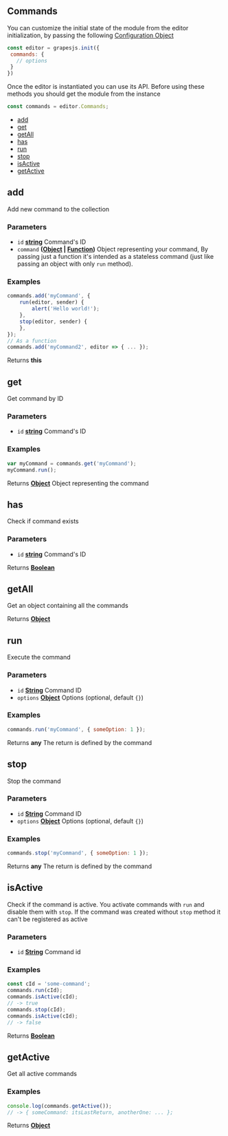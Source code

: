 <!-- Generated by documentation.js. Update this documentation by updating the source code. -->

## Commands

You can customize the initial state of the module from the editor initialization, by passing the following [Configuration Object][1]

```js
const editor = grapesjs.init({
 commands: {
   // options
 }
})
```

Once the editor is instantiated you can use its API. Before using these methods you should get the module from the instance

```js
const commands = editor.Commands;
```

-   [add][2]
-   [get][3]
-   [getAll][4]
-   [has][5]
-   [run][6]
-   [stop][7]
-   [isActive][8]
-   [getActive][9]

## add

Add new command to the collection

### Parameters

-   `id` **[string][10]** Command's ID
-   `command` **([Object][11] \| [Function][12])** Object representing your command,
     By passing just a function it's intended as a stateless command
     (just like passing an object with only `run` method).

### Examples

```javascript
commands.add('myCommand', {
	run(editor, sender) {
		alert('Hello world!');
	},
	stop(editor, sender) {
	},
});
// As a function
commands.add('myCommand2', editor => { ... });
```

Returns **this** 

## get

Get command by ID

### Parameters

-   `id` **[string][10]** Command's ID

### Examples

```javascript
var myCommand = commands.get('myCommand');
myCommand.run();
```

Returns **[Object][11]** Object representing the command

## has

Check if command exists

### Parameters

-   `id` **[string][10]** Command's ID

Returns **[Boolean][13]** 

## getAll

Get an object containing all the commands

Returns **[Object][11]** 

## run

Execute the command

### Parameters

-   `id` **[String][10]** Command ID
-   `options` **[Object][11]** Options (optional, default `{}`)

### Examples

```javascript
commands.run('myCommand', { someOption: 1 });
```

Returns **any** The return is defined by the command

## stop

Stop the command

### Parameters

-   `id` **[String][10]** Command ID
-   `options` **[Object][11]** Options (optional, default `{}`)

### Examples

```javascript
commands.stop('myCommand', { someOption: 1 });
```

Returns **any** The return is defined by the command

## isActive

Check if the command is active. You activate commands with `run`
and disable them with `stop`. If the command was created without `stop`
method it can't be registered as active

### Parameters

-   `id` **[String][10]** Command id

### Examples

```javascript
const cId = 'some-command';
commands.run(cId);
commands.isActive(cId);
// -> true
commands.stop(cId);
commands.isActive(cId);
// -> false
```

Returns **[Boolean][13]** 

## getActive

Get all active commands

### Examples

```javascript
console.log(commands.getActive());
// -> { someCommand: itsLastReturn, anotherOne: ... };
```

Returns **[Object][11]** 

[1]: https://github.com/artf/grapesjs/blob/master/src/commands/config/config.js

[2]: #add

[3]: #get

[4]: #getall

[5]: #has

[6]: #run

[7]: #stop

[8]: #isactive

[9]: #getactive

[10]: https://developer.mozilla.org/docs/Web/JavaScript/Reference/Global_Objects/String

[11]: https://developer.mozilla.org/docs/Web/JavaScript/Reference/Global_Objects/Object

[12]: https://developer.mozilla.org/docs/Web/JavaScript/Reference/Statements/function

[13]: https://developer.mozilla.org/docs/Web/JavaScript/Reference/Global_Objects/Boolean
